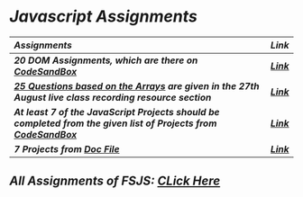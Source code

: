 # _Javascript Assignments_

| _Assignments_ | _Link_ |
| :- | :---: |
| _**20 DOM Assignments, which are there on [CodeSandBox](https://codesandbox.io/s/dom-fsjs-fr34h2)**_ | _**[Link](https://github.com/anupam-k/Javascript-DOM-Assignments)**_ |
| _**[25 Questions based on the Arrays](https://docs.google.com/document/d/1qMkflj5wUJi4nAsh7j13qsKAThBAg-E3ZarEGgHzDl8/) are given in the 27th August live class recording resource section**_ | _**[Link](https://github.com/anupam-k/25-Questions-based-on-Array)**_ |
| _**At least 7 of the JavaScript Projects should be completed from the given list of Projects from [CodeSandBox](https://codesandbox.io/s/js-assignments-fsjs-3g8p6n)**_ | _**[Link](https://github.com/anupam-k/Javascript-Codesandbox-Projects)**_ |
| _**7 Projects from [Doc File](https://drive.google.com/file/d/1_1xoly9lYjNYDHWgMn_2zIxkAqfczqTN/view?usp=sharing)**_ | _**[Link](https://github.com/anupam-k/Javascript-Doc-File-Projects)**_ |

## _All Assignments of FSJS:_ _[CLick Here](https://docs.google.com/document/d/1QM5cuXBVFtmj9llNL0bZNYYl4Tob4vNV-bRpVHvqStk/)_
